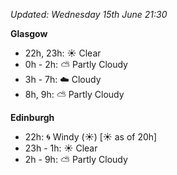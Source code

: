 *Updated: Wednesday 15th June 21:30*

**Glasgow**

* 22h, 23h: :sunny: Clear
* 0h - 2h: :partly_sunny: Partly Cloudy
* 3h - 7h: :cloud: Cloudy
* 8h, 9h: :partly_sunny: Partly Cloudy

**Edinburgh**

* 22h: :cyclone: Windy (:sunny:) [:sunny: as of 20h]
* 23h - 1h: :sunny: Clear
* 2h - 9h: :partly_sunny: Partly Cloudy

